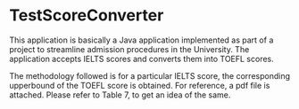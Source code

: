 # TestScoreConverter

This application is basically a Java application implemented as part of a project to streamline admission procedures in the University. The application accepts IELTS scores and converts them into TOEFL scores.  

The methodology followed is for a particular IELTS score, the corresponding upperbound of the TOEFL score is obtained. For reference, a pdf file is attached. Please refer to Table 7, to get an idea of the same.

